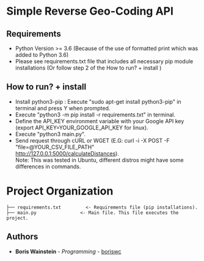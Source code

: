 # Simple Reverse Geo-Coding API

## Requirements

* Python Version >= 3.6 (Because of the use of formatted print which was added to Python 3.6)
* Please see requirements.txt file that includes all necessary pip module installations (Or follow step 2 of the How to run? + install )

## How to run? + install
* Install python3-pip : Execute "sudo apt-get install python3-pip" in terminal and press Y when prompted.
* Execute "python3 -m pip install -r requirements.txt" in terminal.
* Define the API_KEY environment variable with your Google API key  (export API_KEY=YOUR_GOOGLE_API_KEY for linux).
* Execute "python3 main.py".
* Send request through cURL or WGET (E.G: curl -i -X POST -F "file=@YOUR_CSV_FILE_PATH" http://127.0.0.1:5000/calculateDistances).  
  Note: This was tested in Ubuntu, different distros might have some differences in commands.
# Project Organization

    ├── requirements.txt         <- Requirements file (pip installations).
    ├── main.py                <- Main file. This file executes the project.

## Authors

* **Boris Wainstein** - *Programming* - [boriswc](https://github.com/boriswc)
